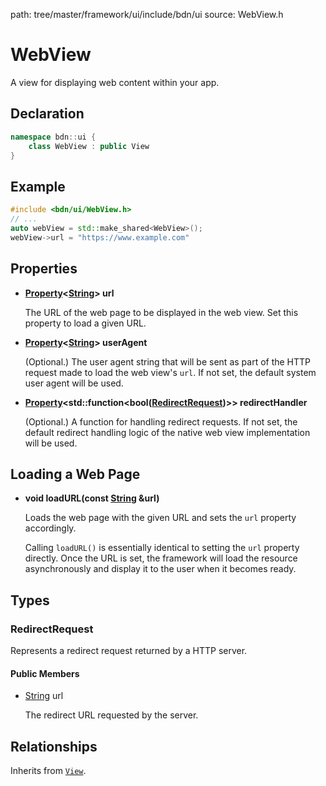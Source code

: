 path: tree/master/framework/ui/include/bdn/ui
source: WebView.h

# WebView

A view for displaying web content within your app.

## Declaration

```C++
namespace bdn::ui {
	class WebView : public View
}
```

## Example

```C++
#include <bdn/ui/WebView.h>
// ...
auto webView = std::make_shared<WebView>();
webView->url = "https://www.example.com"
```

## Properties

* **[Property](../foundation/property.md)<[String](../foundation/string.md)\> url**
	
	The URL of the web page to be displayed in the web view. Set this property to load a given URL.

* **[Property](../foundation/property.md)<[String](../foundation/string.md)\> userAgent**

	(Optional.) The user agent string that will be sent as part of the HTTP request made to load the web view's `url`. If not set, the default system user agent will be used.

* **[Property](../foundation/property.md)<std::function<bool([RedirectRequest](#redirectrequest))\>\> redirectHandler**

	(Optional.) A function for handling redirect requests. If not set, the default redirect handling logic of the native web view implementation will be used.

## Loading a Web Page

* **void loadURL(const [String](../foundation/string.md) &url)**

	Loads the web page with the given URL and sets the `url` property accordingly.

	Calling `loadURL()` is essentially identical to setting the `url` property directly. Once the URL is set, the framework will load the resource asynchronously and display it to the user when it becomes ready.

## Types

### RedirectRequest

Represents a redirect request returned by a HTTP server.

#### Public Members

* [String](../foundation/string.md) url

	The redirect URL requested by the server.


## Relationships

Inherits from [`View`](view.md).

